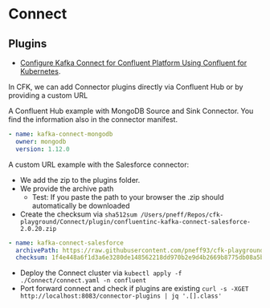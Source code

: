 # Connect


## Plugins
* [Configure Kafka Connect for Confluent Platform Using Confluent for Kubernetes](https://docs.confluent.io/operator/current/co-configure-connect.html#install-connector-plugin).

In CFK, we can add Connector plugins directly via Confluent Hub or by providing a custom URL

A Confluent Hub example with MongoDB Source and Sink Connector. You find the information also in the connector manifest.
```yaml
- name: kafka-connect-mongodb
  owner: mongodb
  version: 1.12.0
```

A custom URL example with the Salesforce connector:
* We add the zip to the plugins folder.
* We provide the archive path
    * Test: If you paste the path to your browser the .zip should automatically be downloaded
* Create the checksum via `sha512sum /Users/pneff/Repos/cfk-playground/Connect/plugin/confluentinc-kafka-connect-salesforce-2.0.20.zip`

```yaml
- name: kafka-connect-salesforce
  archivePath: https://raw.githubusercontent.com/pneff93/cfk-playground/main/Connect/plugin/confluentinc-kafka-connect-salesforce-2.0.20.zip
  checksum: 1f4e448a6f1d3a6e3280de148562218dd970b2e9d4b2669b8775db08a5bd201a078186bd6aab3c217c8dd30c6c7d6c59721382aac3c18dfb9f91d400d49f6a94
```

* Deploy the Connect cluster via `kubectl apply -f ./Connect/connect.yaml -n confluent`
* Port forward connect and check if plugins are existing
`curl -s -XGET http://localhost:8083/connector-plugins | jq '.[].class'`

